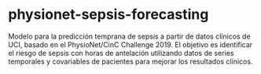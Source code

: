 # physionet-sepsis-forecasting
Modelo para la predicción temprana de sepsis a partir de datos clínicos de UCI, basado en el PhysioNet/CinC Challenge 2019. El objetivo es identificar el riesgo de sepsis con horas de antelación utilizando datos de series temporales y covariables de pacientes para mejorar los resultados clínicos.
